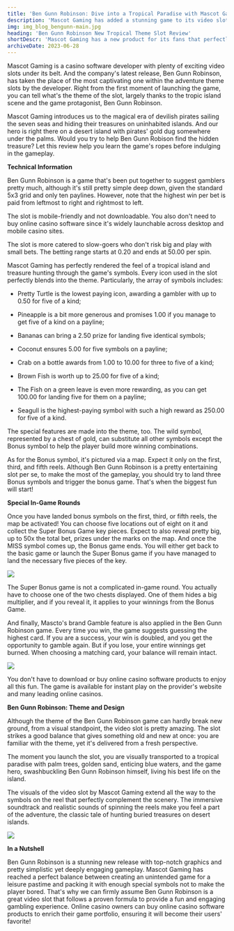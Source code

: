 ```yaml
---
title: 'Ben Gunn Robinson: Dive into a Tropical Paradise with Mascot Gaming'
description: 'Mascot Gaming has added a stunning game to its video slot collection. Ben Gunn Robinson ensures a great pastime with its Bonus and Super Bonus Games.'
img: img_blog_bengunn-main.jpg
heading: 'Ben Gunn Robinson New Tropical Theme Slot Review'
shortDescr: 'Mascot Gaming has a new product for its fans that perfectly matches the summer mood! Ben Gunn Robinson video slot is a fresh breath for gamblers on these hot days with this tropical theme, awesome graphics matching the theme to a tee, and an enchanting soundtrack. The developer included only a pair of special features along with a Bonus and Super Bonus Games to keep the thrill of the game without overburdening the player with a multitude of mechanics. Get more info about the new release through this review.'
archiveDate: 2023-06-28
---
```

Mascot Gaming is a casino software developer with plenty of exciting video slots under its belt. And the company's latest release, Ben Gunn Robinson, has taken the place of the most captivating one within the adventure theme slots by the developer. Right from the first moment of launching the game, you can tell what's the theme of the slot, largely thanks to the tropic island scene and the game protagonist, Ben Gunn Robinson.

Mascot Gaming introduces us to the magical era of devilish pirates sailing the seven seas and hiding their treasures on uninhabited islands. And our hero is right there on a desert island with pirates' gold dug somewhere under the palms. Would you try to help Ben Gunn Robison find the hidden treasure? Let this review help you learn the game's ropes before indulging in the gameplay.

**Technical Information**

Ben Gunn Robinson is a game that's been put together to suggest gamblers pretty much, although it's still pretty simple deep down, given the standard 5x3 grid and only ten paylines. However, note that the highest win per bet is paid from leftmost to right and rightmost to left.

The slot is mobile-friendly and not downloadable. You also don't need to buy online casino software since it's widely launchable across desktop and mobile casino sites.

The slot is more catered to slow-goers who don't risk big and play with small bets. The betting range starts at 0.20 and ends at 50.00 per spin.

Mascot Gaming has perfectly rendered the feel of a tropical island and treasure hunting through the game's symbols. Every icon used in the slot perfectly blends into the theme. Particularly, the array of symbols includes:

* Pretty Turtle is the lowest paying icon, awarding a gambler with up to 0.50 for five of a kind;

* Pineapple is a bit more generous and promises 1.00 if you manage to get five of a kind on a payline;    

* Bananas can bring a 2.50 prize for landing five identical symbols;   

* Coconut ensures 5.00 for five symbols on a payline;

* Crab on a bottle awards from 1.00 to 10.00 for three to five of a kind;    

* Brown Fish is worth up to 25.00 for five of a kind;   

* The Fish on a green leave is even more rewarding, as you can get 100.00 for landing five for them on a payline;  

* Seagull is the highest-paying symbol with such a high reward as 250.00 for five of a kind.

The special features are made into the theme, too. The wild symbol, represented by a chest of gold, can substitute all other symbols except the Bonus symbol to help the player build more winning combinations.

As for the Bonus symbol, it's pictured via a map. Expect it only on the first, third, and fifth reels. Although Ben Gunn Robinson is a pretty entertaining slot per se, to make the most of the gameplay, you should try to land three Bonus symbols and trigger the bonus game. That's when the biggest fun will start!

**Special In-Game Rounds**

Once you have landed bonus symbols on the first, third, or fifth reels, the map be activated! You can choose five locations out of eight on it and collect the Super Bonus Game key pieces. Expect to also reveal pretty big, up to 50x the total bet, prizes under the marks on the map. And once the MISS symbol comes up, the Bonus game ends. You will either get back to the basic game or launch the Super Bonus game if you have managed to land the necessary five pieces of the key.

![](../../images/img_blog_bengunn-1.jpg)

The Super Bonus game is not a complicated in-game round. You actually have to choose one of the two chests displayed. One of them hides a big multiplier, and if you reveal it, it applies to your winnings from the Bonus Game.

And finally, Mascto's brand Gamble feature is also applied in the Ben Gunn Robinson game. Every time you win, the game suggests guessing the highest card. If you are a success, your win is doubled, and you get the opportunity to gamble again. But if you lose, your entire winnings get burned. When choosing a matching card, your balance will remain intact.

![](../../images/img_blog_bengunn-2.jpg)

You don't have to download or buy online casino software products to enjoy all this fun. The game is available for instant play on the provider's website and many leading online casinos.

**Ben Gunn Robinson: Theme and Design**

Although the theme of the Ben Gunn Robinson game can hardly break new ground, from a visual standpoint, the video slot is pretty amazing. The slot strikes a good balance that gives something old and new at once: you are familiar with the theme, yet it's delivered from a fresh perspective.

The moment you launch the slot, you are visually transported to a tropical paradise with palm trees, golden sand, enticing blue waters, and the game hero, swashbuckling Ben Gunn Robinson himself, living his best life on the island.

The visuals of the video slot by Mascot Gaming extend all the way to the symbols on the reel that perfectly complement the scenery. The immersive soundtrack and realistic sounds of spinning the reels make you feel a part of the adventure, the classic tale of hunting buried treasures on desert islands.

![](../../images/img_blog_bengunn-3.jpg)

**In a Nutshell**

Ben Gunn Robinson is a stunning new release with top-notch graphics and pretty simplistic yet deeply engaging gameplay. Mascot Gaming has reached a perfect balance between creating an unintended game for a leisure pastime and packing it with enough special symbols not to make the player bored. That's why we can firmly assume Ben Gunn Robinson is a great video slot that follows a proven formula to provide a fun and engaging gambling experience. Online casino owners can buy online casino software products to enrich their game portfolio, ensuring it will become their users' favorite!
